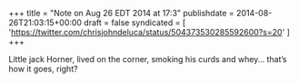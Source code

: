 +++
title = "Note on Aug 26 EDT 2014 at 17:3"
publishdate = 2014-08-26T21:03:15+00:00
draft = false
syndicated = [ 'https://twitter.com/chrisjohndeluca/status/504373530285592600?s=20' ]
+++

Little jack Horner, lived on the corner, smoking his curds and whey… that’s how it goes, right?
